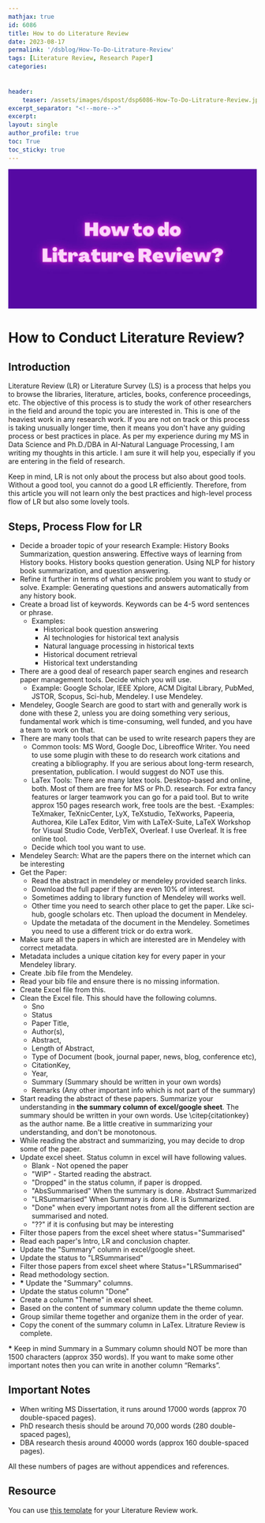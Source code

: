 ```yaml
---
mathjax: true
id: 6086
title: How to do Literature Review
date: 2023-08-17
permalink: '/dsblog/How-To-Do-Litrature-Review'
tags: [Literature Review, Research Paper]
categories:


header:
    teaser: /assets/images/dspost/dsp6086-How-To-Do-Litrature-Review.jpg
excerpt_separator: "<!--more-->"  
excerpt:  
layout: single  
author_profile: true  
toc: True  
toc_sticky: true
---
```



![How to do Literature Review]( /assets/images/dspost/dsp6086-How-To-Do-Litrature-Review.jpg)


# How to Conduct Literature Review?


## Introduction
Literature Review (LR) or Literature Survey (LS) is a process that helps you to browse the libraries, literature, articles, books, conference proceedings, etc. The objective of this process is to study the work of other researchers in the field and around the topic you are interested in. This is one of the heaviest work in any research work. If you are not on track or this process is taking unusually longer time, then it means you don't have any guiding process or best practices in place. As per my experience during my MS in Data Science and Ph.D./DBA in AI-Natural Language Processing, I am writing my thoughts in this article. I am sure it will help you, especially if you are entering in the field of research.


Keep in mind, LR is not only about the process but also about good tools. Without a good tool, you cannot do a good LR efficiently. Therefore, from this article you will not learn only the best practices and high-level process flow of LR but also some lovely tools.


## Steps, Process Flow for LR


- Decide a broader topic of your research
    Example: History Books Summarization, question answering. Effective ways of learning from History books. History books question generation. Using NLP for history book summarization, and question answering.
- Refine it further in terms of what specific problem you want to study or solve.
    Example: Generating questions and answers automatically from any history book.
- Create a broad list of keywords. Keywords can be 4-5 word sentences or phrase.
    - Examples:
        - Historical book question answering  
        - AI technologies for historical text analysis  
        - Natural language processing in historical texts  
        - Historical document retrieval  
        - Historical text understanding  
- There are a good deal of research paper search engines and research paper management tools. Decide which you will use.
    - Example: Google Scholar, IEEE Xplore, ACM Digital Library, PubMed, JSTOR, Scopus, Sci-hub, Mendeley. I use Mendeley.
 - Mendeley, Google Search are good to start with and generally work is done with these 2, unless you are doing something very serious, fundamental work which is time-consuming, well funded, and you have a team to work on that.
- There are many tools that can be used to write research papers they are
    - Common tools: MS Word, Google Doc, Libreoffice Writer. You need to use some plugin with these to do research work citations and creating a bibliography. If you are serious about long-term research, presentation, publication. I would suggest do NOT use this.
    - LaTex Tools: There are many latex tools. Desktop-based and online, both. Most of them are free for MS or Ph.D. research. For extra fancy features or larger teamwork you can go for a paid tool. But to write approx 150 pages research work, free tools are the best.
        -Examples: TeXmaker, TeXnicCenter, LyX, TeXstudio, TeXworks, Papeeria, Authorea, Kile LaTex Editor, Vim with LaTeX-Suite, LaTeX Workshop for Visual Studio Code, VerbTeX, Overleaf. I use Overleaf. It is free online tool.
    - Decide which tool you want to use.
- Mendeley Search: What are the papers there on the internet which can be interesting
- Get the Paper:
    - Read the abstract in mendeley or mendeley provided search links.
    - Download the full paper if they are even 10% of interest.
    - Sometimes adding to library function of Mendeley will works well.
    - Other time you need to search other place to get the paper. Like sci-hub, google scholars etc. Then upload the document in Mendeley.
    - Update the metadata of the document in the Mendeley. Sometimes you need to use a different trick or do extra work.
- Make sure all the papers in which are interested are in Mendeley with correct metadata.
- Metadata includes a unique citation key for every paper in your Mendeley library.
- Create .bib file from the Mendeley.
- Read your bib file and ensure there is no missing information.
- Create Excel file from this.
- Clean the Excel file. This should have the following columns.
    - Sno
    - Status
    - Paper Title,
    - Author(s),
    - Abstract,
    - Length of Abstract,
    - Type of Document (book, journal paper, news, blog, conference etc),
    - CitationKey,
    - Year,
    - Summary (Summary should be written in your own words)
    - Remarks (Any other important info which is not part of the summary)
- Start reading the abstract of these papers. Summarize your understanding in **the summary column of excel/google sheet**. The summary should be written in your own words. Use \citep{citationkey} as the author name. Be a little creative in summarizing your understanding, and don't be monotonous.
- While reading the abstract and summarizing, you may decide to drop some of the paper.
- Update excel sheet. Status column in excel will have following values.
    - Blank - Not opened the paper
    - "WIP" - Started reading the abstract.
    - "Dropped" in the status column, if paper is dropped.
    - "AbsSummarised" When the summary is done. Abstract Summarized
    - "LRSummarised" When Summary is done. LR is Summarized.
    - "Done" when every important notes from all the different section are summarised and noted.
    - "??" if it is confusing but may be interesting
- Filter those papers from the excel sheet where status="Summarised"
- Read each paper's Intro, LR and conclusion chapter.
- Update the "Summary" column in excel/google sheet.
- Update the status to "LRSummarised"
- Filter those papers from excel sheet where Status="LRSummarised"
- Read methodology section.
- __*__ Update the "Summary" columns.
- Update the status column "Done"
- Create a column "Theme" in excel sheet.
- Based on the content of summary column update the theme column.
- Group similar theme together and organize them in the order of year.
- Copy the conent of the summary column in LaTex. Litrature Review is complete.    




__*__ Keep in mind Summary in a Summary column should NOT be more than 1500 characters (approx 350 words). If you want to make some other important notes then you can write in another column “Remarks”.


## Important Notes
- When writing MS Dissertation, it runs around 17000 words (approx 70 double-spaced pages).
- PhD research thesis should be around 70,000 words (280 double-spaced pages),
- DBA research thesis around 40000 words (approx 160 double-spaced pages).


All these numbers of pages are without appendices and references.


## Resource
You can use [this template](https://docs.google.com/spreadsheets/d/1aAHzei8OYRS4rCaW44j9g8ewEeIGXrkAI6HQ4oiCw8o/edit?usp=sharing) for your Literature Review work.

